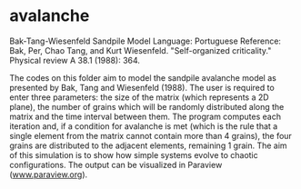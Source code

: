 # avalanche
Bak-Tang-Wiesenfeld Sandpile Model
Language: Portuguese
Reference: Bak, Per, Chao Tang, and Kurt Wiesenfeld. "Self-organized criticality." Physical review A 38.1 (1988): 364.

The codes on this folder aim to model the sandpile avalanche model as presented by Bak, Tang and Wiesenfeld (1988). The user is required to enter three parameters: the size of the matrix (which represents a 2D plane), the number of grains which will be randomly distributed along the matrix and the time interval between them. The program computes each iteration and, if a condition for avalanche is met (which is the rule that a single element from the matrix cannot contain more than 4 grains), the four grains are distributed to the adjacent elements, remaining 1 grain. The aim of this simulation is to show how simple systems evolve to chaotic configurations. The output can be visualized in Paraview (www.paraview.org).
